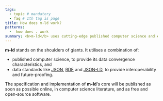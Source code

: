 ```yaml
---
tags:
  - topic # mandatory
  - faq # 1th tag is page
title: How does m-ld work?
patterns:
  -  how does . work
summary: <b>m-ld</b> uses cutting-edge published computer science and established standards.
---
```

**m-ld** stands on the shoulders of giants. It utilises a combination of:
- published computer science, to provide its data convergence characteristics, and
- data standards like [JSON](http://json.org/), [RDF](https://www.w3.org/RDF/)
  and [JSON-LD](https://json-ld.org/), to provide interoperability and
  future-proofing.

The specification and implementation of **m-ld**'s core will be published as
soon as possible online, in computer science literature, and as free and
open-source software.